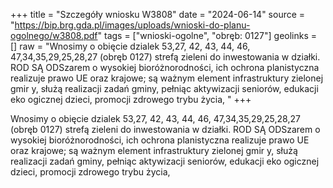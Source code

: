 +++
title = "Szczegóły wniosku W3808"
date = "2024-06-14"
source = "https://bip.brg.gda.pl/images/uploads/wnioski-do-planu-ogolnego/w3808.pdf"
tags = ["wnioski-ogolne", "obręb: 0127"]
geolinks = []
raw = "Wnosimy o obięcie dzialek 53,27, 42, 43, 44, 46, 47,34,35,29,25,28,27 (obręb 0127) strefą zieleni  do inwestowania w działki. ROD SĄ ODSzarem o wysokiej bioróżnorodności, ich ochrona planistyczna realizuje prawo UE oraz krajowe; są ważnym element infrastruktury zielonej gmir y, służą realizacji zadań gminy, pełniąc aktywizacji seniorów, edukacji eko ogicznej dzieci, promocji zdrowego trybu życia,  "
+++

Wnosimy o obięcie dzialek 53,27, 42, 43, 44, 46, 47,34,35,29,25,28,27 (obręb 0127) strefą zieleni 
do inwestowania w działki. ROD SĄ ODSzarem o wysokiej bioróżnorodności, ich ochrona planistyczna realizuje
prawo UE oraz krajowe; są ważnym element infrastruktury zielonej gmir y, służą realizacji zadań gminy, pełniąc
aktywizacji seniorów, edukacji eko ogicznej dzieci, promocji zdrowego trybu życia,
 


